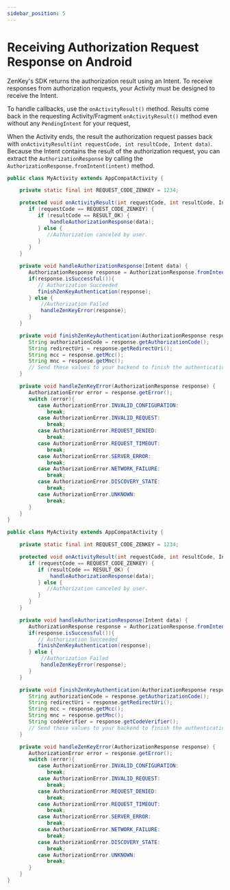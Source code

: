```yaml
---
sidebar_position: 5
---
```


# Receiving Authorization Request Response on Android

ZenKey's SDK returns the authorization result using an Intent. To receive responses from authorization requests, your Activity must be designed to receive the Intent.

To handle callbacks, use the `onActivityResult()` method. Results come back in the requesting Activity/Fragment `onActivityResult()` method even without any `PendingIntent` for your request,

When the Activity ends, the result the authorization request passes back with `onActivityResult(int requestCode, int resultCode, Intent data)`. Because the Intent contains the result of the authorization request, you can extract the `AuthorizationResponse` by calling the `AuthorizationResponse.fromIntent(intent)` method.


```java
public class MyActivity extends AppCompatActivity { 

    private static final int REQUEST_CODE_ZENKEY = 1234;

    protected void onActivityResult(int requestCode, int resultCode, Intent data) {
       if (requestCode == REQUEST_CODE_ZENKEY) {
          if (resultCode == RESULT_OK) {
              handleAuthorizationResponse(data);
          } else {
             //Authorization canceled by user.
          }
       }
    }

    private void handleAuthorizationResponse(Intent data) {
       AuthorizationResponse response = AuthorizationResponse.fromIntent(data);
       if(response.isSuccessful()){
          // Authorization Succeeded
          finishZenKeyAuthentication(response);
       } else {
           //Authorization Failed
           handleZenKeyError(response);
       }
    }

    private void finishZenKeyAuthentication(AuthorizationResponse response) {
       String authorizationCode = response.getAuthorizationCode();
       String redirectUri = response.getRedirectUri();
       String mcc = response.getMcc();
       String mnc = response.getMnc();
       // Send these values to your backend to finish the authentication process.
    }

    private void handleZenKeyError(AuthorizationResponse response) {
       AuthorizationError error = response.getError();
       switch (error){
          case AuthorizationError.INVALID_CONFIGURATION:
             break;
          case AuthorizationError.INVALID_REQUEST:
             break;
          case AuthorizationError.REQUEST_DENIED:
             break;
          case AuthorizationError.REQUEST_TIMEOUT:
             break;
          case AuthorizationError.SERVER_ERROR:
             break;
          case AuthorizationError.NETWORK_FAILURE:
             break;
          case AuthorizationError.DISCOVERY_STATE:
             break;
          case AuthorizationError.UNKNOWN:
             break;
       }
    }
}
```

```java
public class MyActivity extends AppCompatActivity {

    private static final int REQUEST_CODE_ZENKEY = 1234;

    protected void onActivityResult(int requestCode, int resultCode, Intent data) {
       if (requestCode == REQUEST_CODE_ZENKEY) {
          if (resultCode == RESULT_OK) {
              handleAuthorizationResponse(data);
          } else {
             //Authorization canceled by user.
          }
       }
    }

    private void handleAuthorizationResponse(Intent data) {
       AuthorizationResponse response = AuthorizationResponse.fromIntent(data);
       if(response.isSuccessful()){
          // Authorization Succeeded
          finishZenKeyAuthentication(response);
       } else {
           //Authorization Failed
           handleZenKeyError(response);
       }
    }

    private void finishZenKeyAuthentication(AuthorizationResponse response) {
       String authorizationCode = response.getAuthorizationCode();
       String redirectUri = response.getRedirectUri();
       String mcc = response.getMcc();
       String mnc = response.getMnc();
       String codeVerifier = response.getCodeVerifier();
       // Send these values to your backend to finish the authentication process.
    }

    private void handleZenKeyError(AuthorizationResponse response) {
       AuthorizationError error = response.getError();
       switch (error){
          case AuthorizationError.INVALID_CONFIGURATION:
             break;
          case AuthorizationError.INVALID_REQUEST:
             break;
          case AuthorizationError.REQUEST_DENIED:
             break;
          case AuthorizationError.REQUEST_TIMEOUT:
             break;
          case AuthorizationError.SERVER_ERROR:
             break;
          case AuthorizationError.NETWORK_FAILURE:
             break;
          case AuthorizationError.DISCOVERY_STATE:
             break;
          case AuthorizationError.UNKNOWN:
             break;
       }
    }
}
```
